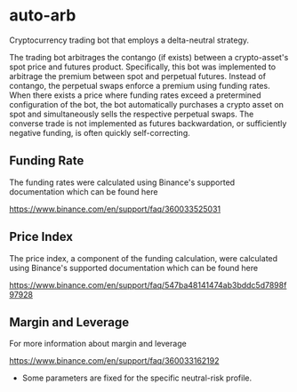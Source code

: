 # auto-arb
Cryptocurrency trading bot that employs a delta-neutral strategy. 

The trading bot arbitrages the contango (if exists) between a crypto-asset's spot price and futures product. Specifically, this bot was implemented to arbitrage the premium between spot and perpetual futures. Instead of contango, the perpetual swaps enforce a premium using funding rates. When there exists a price where funding rates exceed a pretermined configuration of the bot, the bot automatically purchases a crypto asset on spot and simultaneously sells the respective perpetual swaps. The converse trade is not implemented as futures backwardation, or sufficiently negative funding, is often quickly self-correcting.

## Funding Rate 
The funding rates were calculated using Binance's supported documentation which can be found here

https://www.binance.com/en/support/faq/360033525031

## Price Index
The price index, a component of the funding calculation, were calculated using Binance's supported documentation which can be found here

https://www.binance.com/en/support/faq/547ba48141474ab3bddc5d7898f97928

## Margin and Leverage 
For more information about margin and leverage

https://www.binance.com/en/support/faq/360033162192

* Some parameters are fixed for the specific neutral-risk profile. 
